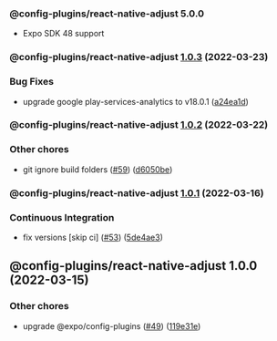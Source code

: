 ### @config-plugins/react-native-adjust 5.0.0

- Expo SDK 48 support

### @config-plugins/react-native-adjust [1.0.3](https://github.com/expo/config-plugins/compare/@config-plugins/react-native-adjust@1.0.2...@config-plugins/react-native-adjust@1.0.3) (2022-03-23)

### Bug Fixes

- upgrade google play-services-analytics to v18.0.1 ([a24ea1d](https://github.com/expo/config-plugins/commit/a24ea1df58e9d0639dc4fa016aae8a4e15d53529))

### @config-plugins/react-native-adjust [1.0.2](https://github.com/expo/config-plugins/compare/@config-plugins/react-native-adjust@1.0.1...@config-plugins/react-native-adjust@1.0.2) (2022-03-22)

### Other chores

- git ignore build folders ([#59](https://github.com/expo/config-plugins/issues/59)) ([d6050be](https://github.com/expo/config-plugins/commit/d6050beb2a5c68dc59287c27ec388c2002ec7904))

### @config-plugins/react-native-adjust [1.0.1](https://github.com/expo/config-plugins/compare/@config-plugins/react-native-adjust@1.0.0...@config-plugins/react-native-adjust@1.0.1) (2022-03-16)

### Continuous Integration

- fix versions [skip ci] ([#53](https://github.com/expo/config-plugins/issues/53)) ([5de4ae3](https://github.com/expo/config-plugins/commit/5de4ae3e6182c32b7aa24d70ccd23a11663bb089))

## @config-plugins/react-native-adjust 1.0.0 (2022-03-15)

### Other chores

- upgrade @expo/config-plugins ([#49](https://github.com/expo/config-plugins/issues/49)) ([119e31e](https://github.com/expo/config-plugins/commit/119e31edf110409272ace750f02d651124e1a22d))
